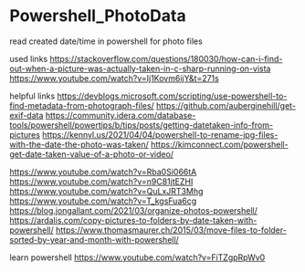 # Powershell_PhotoData
read created date/time in powershell for photo files

used links
https://stackoverflow.com/questions/180030/how-can-i-find-out-when-a-picture-was-actually-taken-in-c-sharp-running-on-vista
https://www.youtube.com/watch?v=Ij1Kovm6ijY&t=271s

helpful links
https://devblogs.microsoft.com/scripting/use-powershell-to-find-metadata-from-photograph-files/
https://github.com/auberginehill/get-exif-data
https://community.idera.com/database-tools/powershell/powertips/b/tips/posts/getting-datetaken-info-from-pictures
https://kennyl.us/2021/04/04/powershell-to-rename-jpg-files-with-the-date-the-photo-was-taken/
https://kimconnect.com/powershell-get-date-taken-value-of-a-photo-or-video/


https://www.youtube.com/watch?v=Rba0Si066tA
https://www.youtube.com/watch?v=n9C81jtEZHI
https://www.youtube.com/watch?v=QuLxJRT3Mhg
https://www.youtube.com/watch?v=T_kgsFua6cg
https://blog.jongallant.com/2021/03/organize-photos-powershell/
https://ardalis.com/copy-pictures-to-folders-by-date-taken-with-powershell/
https://www.thomasmaurer.ch/2015/03/move-files-to-folder-sorted-by-year-and-month-with-powershell/


learn powershell
https://www.youtube.com/watch?v=FiTZgpRpWv0
